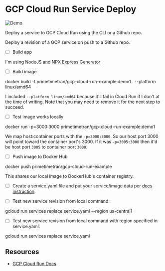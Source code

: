 # GCP Cloud Run Service Deploy
![Demo](./demo.gif)

Deploy a service to GCP Cloud Run using the CLI or a Github repo. 

Deploy a revision of a GCP service on push to a Github repo.

- [ ] Build app

I'm using NodeJS and [NPX Express Generator](https://expressjs.com/en/starter/generator.html)

- [ ] Build image

docker build -t primetimetran/gcp-cloud-run-example:demo1 . --platform linux/amd64

I included `--platform linux/amd64` because it'll fail in Cloud Run if I don't at the time of writing. Note that you may need to remove it for the next step to succeed.

- [ ] Test image works locally

docker run -p=3000:3000 primetimetran/gcp-cloud-run-example:demo1

We map host:container ports with the `-p=3000:3000`. So our host port 3000 will point toward the container port's 3000. If it was `-p=3005:3000` then it'd be host port `3005` to container port `3000`.

- [ ] Push image to Docker Hub

docker push primetimetran/gcp-cloud-run-example

This shares our local image to DockerHub's container registry.

- [ ] Create a service.yaml file and put your service/image data per [docs instruction](https://cloud.google.com/run/docs/deploying#images).

- [ ] Test new service revision from local command:

gcloud run services replace service.yaml --region us-central1

- [ ] Test new service revision from local command with region specified in service.yaml:

gcloud run services replace service.yaml

## Resources

- [GCP Cloud Run Docs](https://cloud.google.com/run/docs/deploying#service)